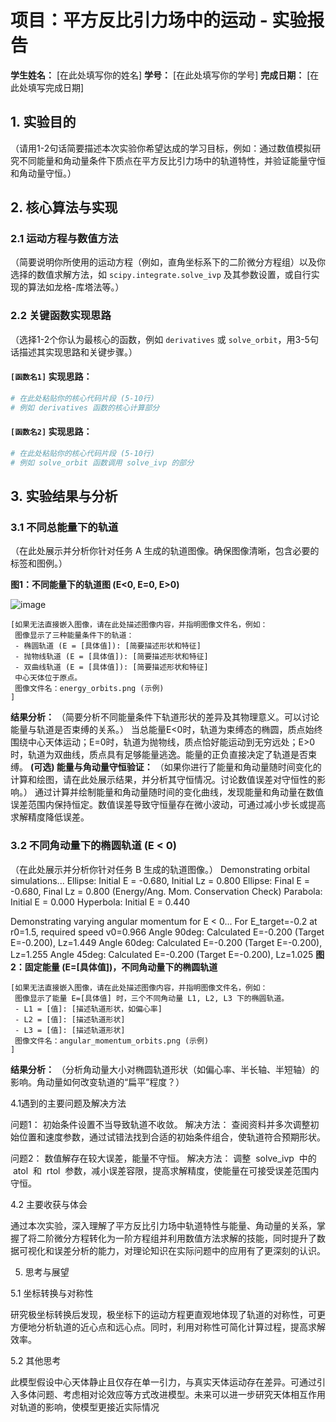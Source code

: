 # 项目：平方反比引力场中的运动 - 实验报告

**学生姓名：** [在此处填写你的姓名]
**学号：** [在此处填写你的学号]
**完成日期：** [在此处填写完成日期]

## 1. 实验目的

（请用1-2句话简要描述本次实验你希望达成的学习目标，例如：通过数值模拟研究不同能量和角动量条件下质点在平方反比引力场中的轨道特性，并验证能量守恒和角动量守恒。）

## 2. 核心算法与实现

### 2.1 运动方程与数值方法
（简要说明你所使用的运动方程（例如，直角坐标系下的二阶微分方程组）以及你选择的数值求解方法，如 `scipy.integrate.solve_ivp` 及其参数设置，或自行实现的算法如龙格-库塔法等。）

### 2.2 关键函数实现思路
（选择1-2个你认为最核心的函数，例如 `derivatives` 或 `solve_orbit`，用3-5句话描述其实现思路和关键步骤。）

#### `[函数名1]` 实现思路：

```python
# 在此处粘贴你的核心代码片段 (5-10行)
# 例如 derivatives 函数的核心计算部分
```

#### `[函数名2]` 实现思路：

```python
# 在此处粘贴你的核心代码片段 (5-10行)
# 例如 solve_orbit 函数调用 solve_ivp 的部分
```

## 3. 实验结果与分析

### 3.1 不同总能量下的轨道

（在此处展示并分析你针对任务 A 生成的轨道图像。确保图像清晰，包含必要的标签和图例。）

**图1：不同能量下的轨道图 (E<0, E=0, E>0)**

![image](https://github.com/user-attachments/assets/965c5059-4abe-4936-9a12-22d939befd88)

```
[如果无法直接嵌入图像，请在此处描述图像内容，并指明图像文件名，例如：
 图像显示了三种能量条件下的轨道：
 - 椭圆轨道 (E = [具体值]): [简要描述形状和特征]
 - 抛物线轨道 (E = [具体值]): [简要描述形状和特征]
 - 双曲线轨道 (E = [具体值]): [简要描述形状和特征]
 中心天体位于原点。
 图像文件名：energy_orbits.png (示例)
]
```

**结果分析：**
（简要分析不同能量条件下轨道形状的差异及其物理意义。可以讨论能量与轨道是否束缚的关系。）
当总能量E<0时，轨道为束缚态的椭圆，质点始终围绕中心天体运动；E=0时，轨道为抛物线，质点恰好能运动到无穷远处；E>0时，轨道为双曲线，质点具有足够能量逃逸。能量的正负直接决定了轨道是否束缚。
**(可选) 能量与角动量守恒验证：**
（如果你进行了能量和角动量随时间变化的计算和绘图，请在此处展示结果，并分析其守恒情况。讨论数值误差对守恒性的影响。）
通过计算并绘制能量和角动量随时间的变化曲线，发现能量和角动量在数值误差范围内保持恒定。数值误差导致守恒量存在微小波动，可通过减小步长或提高求解精度降低误差。
### 3.2 不同角动量下的椭圆轨道 (E < 0)

（在此处展示并分析你针对任务 B 生成的轨道图像。）
Demonstrating orbital simulations...
Ellipse: Initial E = -0.680, Initial Lz = 0.800
Ellipse: Final E = -0.680, Final Lz = 0.800 (Energy/Ang. Mom. Conservation Check)
Parabola: Initial E = 0.000
Hyperbola: Initial E = 0.440

Demonstrating varying angular momentum for E < 0...
For E_target=-0.2 at r0=1.5, required speed v0=0.966
  Angle 90deg: Calculated E=-0.200 (Target E=-0.200), Lz=1.449
  Angle 60deg: Calculated E=-0.200 (Target E=-0.200), Lz=1.255
  Angle 45deg: Calculated E=-0.200 (Target E=-0.200), Lz=1.025
**图2：固定能量 (E=[具体值])，不同角动量下的椭圆轨道**

```
[如果无法直接嵌入图像，请在此处描述图像内容，并指明图像文件名，例如：
 图像显示了能量 E=[具体值] 时，三个不同角动量 L1, L2, L3 下的椭圆轨道。
 - L1 = [值]: [描述轨道形状，如偏心率]
 - L2 = [值]: [描述轨道形状]
 - L3 = [值]: [描述轨道形状]
 图像文件名：angular_momentum_orbits.png (示例)
]
```

**结果分析：**
（分析角动量大小对椭圆轨道形状（如偏心率、半长轴、半短轴）的影响。角动量如何改变轨道的“扁平”程度？）

4.1遇到的主要问题及解决方法
 
问题1： 初始条件设置不当导致轨道不收敛。
解决方法： 查阅资料并多次调整初始位置和速度参数，通过试错法找到合适的初始条件组合，使轨道符合预期形状。
 
问题2： 数值解存在较大误差，能量不守恒。
解决方法： 调整  solve_ivp  中的  atol  和  rtol  参数，减小误差容限，提高求解精度，使能量在可接受误差范围内守恒。
 
4.2 主要收获与体会
 
通过本次实验，深入理解了平方反比引力场中轨道特性与能量、角动量的关系，掌握了将二阶微分方程转化为一阶方程组并利用数值方法求解的技能，同时提升了数据可视化和误差分析的能力，对理论知识在实际问题中的应用有了更深刻的认识。
 
5. 思考与展望
 
5.1 坐标转换与对称性
 
研究极坐标转换后发现，极坐标下的运动方程更直观地体现了轨道的对称性，可更方便地分析轨道的近心点和远心点。同时，利用对称性可简化计算过程，提高求解效率。
 
5.2 其他思考
 
此模型假设中心天体静止且仅存在单一引力，与真实天体运动存在差异。可通过引入多体问题、考虑相对论效应等方式改进模型。未来可以进一步研究天体相互作用对轨道的影响，使模型更接近实际情况

